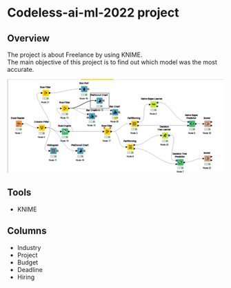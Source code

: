 # Codeless-ai-ml-2022 project
## Overview
The project is about Freelance by using KNIME.</br> 
The main objective of this project is to find out which model was the most accurate.

![img 1](img/kk22.png)

## Tools
- KNIME 

## Columns
- Industry </br>
- Project </br>
- Budget </br>
- Deadline </br>
- Hiring
